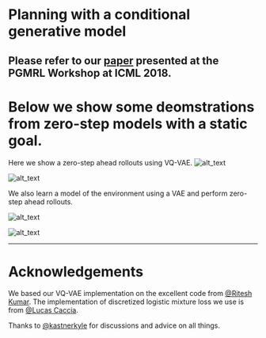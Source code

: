 # Planning with a conditional generative model 

Please refer to our [paper](https://github.com/johannah/trajectories/blob/master/icml18-vqvae-model-camera-ready.pdf) presented at the PGMRL Workshop at ICML 2018.
---
# Below we show some deomstrations from zero-step models with a static goal. 
Here we show a zero-step ahead rollouts using VQ-VAE. 
![alt_text](https://github.com/johannah/trajectories/blob/master/imgs/true_step_seed_930_vqvae.gif)

![alt_text](https://github.com/johannah/trajectories/blob/master/imgs/playout_step_seed_930_vqvae.gif)

We also learn a model of the environment using a VAE and perform zero-step ahead rollouts.  

![alt_text](https://github.com/johannah/trajectories/blob/master/imgs/true_step_seed_930_vae.gif)

![alt_text](https://github.com/johannah/trajectories/blob/master/imgs/playout_step_seed_930_vae.gif)

---
# Acknowledgements

We based our VQ-VAE implementation on the excellent code from [@Ritesh Kumar](https://github.com/ritheshkumar95/vq-vae-exps). 
The implementation of discretized logistic mixture loss we use is from [@Lucas Caccia](https://github.com/pclucas14/pixel-cnn-pp/blob/master/utils.py).

Thanks to [@kastnerkyle](https://github.com/kastnerkyle) for discussions and advice on all things.

